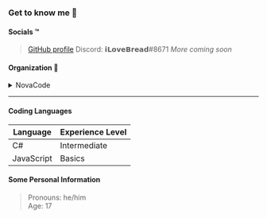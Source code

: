 ### Get to know me :thinking:

#### Socials :tm:
> [GitHub profile](https://github.com/iLoveBread-NovaCode/)
> Discord: 𝗶𝗟𝗼𝘃𝗲𝗕𝗿𝗲𝗮𝗱#8671
> *More coming soon*

#### Organization :office:
<details><summary>NovaCode</summary>

> [Page](https://github.com/NovaCode-Projects)<br>
> [Organization Members](https://github.com/orgs/NovaCode-Projects/people)<br>
> [Discord Server](https://discord.gg/sYxSJNVjau)

</details>

***

#### Coding Languages
| Language | Experience Level |
| -------- | ---------------- |
| C#       | Intermediate     |
| JavaScript | Basics         |

#### Some Personal Information
> Pronouns: he/him<br>
> Age: 17
